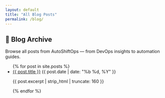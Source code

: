 ```yaml
---
layout: default
title: "All Blog Posts"
permalink: /blog/
---
```


<section class="page-section">
  <h1>🧠 Blog Archive</h1>
  <p>Browse all posts from AutoShiftOps — from DevOps insights to automation guides.</p>

  <ul class="post-list container">
    {% for post in site.posts %}
      <li>
        <a href="{{ post.url | relative_url }}">{{ post.title }}</a>
        <span class="post-date">{{ post.date | date: "%b %d, %Y" }}</span>
        <p>{{ post.excerpt | strip_html | truncate: 160 }}</p>
      </li>
    {% endfor %}
  </ul>
</section>

